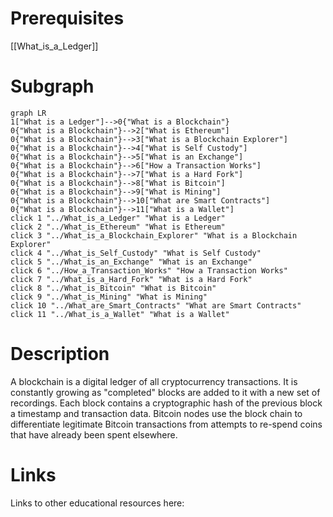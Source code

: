 # Prerequisites
[[What_is_a_Ledger]]



# Subgraph

```mermaid
graph LR
1["What is a Ledger"]-->0{"What is a Blockchain"}
0{"What is a Blockchain"}-->2["What is Ethereum"]
0{"What is a Blockchain"}-->3["What is a Blockchain Explorer"]
0{"What is a Blockchain"}-->4["What is Self Custody"]
0{"What is a Blockchain"}-->5["What is an Exchange"]
0{"What is a Blockchain"}-->6["How a Transaction Works"]
0{"What is a Blockchain"}-->7["What is a Hard Fork"]
0{"What is a Blockchain"}-->8["What is Bitcoin"]
0{"What is a Blockchain"}-->9["What is Mining"]
0{"What is a Blockchain"}-->10["What are Smart Contracts"]
0{"What is a Blockchain"}-->11["What is a Wallet"]
click 1 "../What_is_a_Ledger" "What is a Ledger"
click 2 "../What_is_Ethereum" "What is Ethereum"
click 3 "../What_is_a_Blockchain_Explorer" "What is a Blockchain Explorer"
click 4 "../What_is_Self_Custody" "What is Self Custody"
click 5 "../What_is_an_Exchange" "What is an Exchange"
click 6 "../How_a_Transaction_Works" "How a Transaction Works"
click 7 "../What_is_a_Hard_Fork" "What is a Hard Fork"
click 8 "../What_is_Bitcoin" "What is Bitcoin"
click 9 "../What_is_Mining" "What is Mining"
click 10 "../What_are_Smart_Contracts" "What are Smart Contracts"
click 11 "../What_is_a_Wallet" "What is a Wallet"
```



# Description
A blockchain is a digital ledger of all cryptocurrency transactions. It is constantly growing as "completed" blocks are added to it with a new set of recordings. Each block contains a cryptographic hash of the previous block a timestamp and transaction data. Bitcoin nodes use the block chain to differentiate legitimate Bitcoin transactions from attempts to re-spend coins that have already been spent elsewhere.

# Links
Links to other educational resources here: